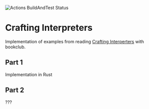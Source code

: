 ![Actions BuildAndTest Status](https://github.com/jdthomas/crafting_interpreters/actions/workflows/cargo_build.yaml/badge.svg)

# Crafting Interpreters

Implementation of examples from reading [Crafting Interperters](https://craftinginterpreters.com) with bookclub.

## Part 1
Implementation in Rust

## Part 2
???

